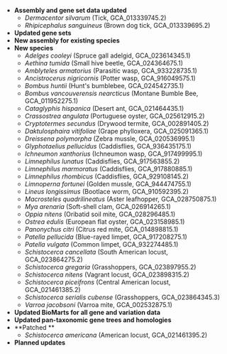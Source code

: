 - **Assembly and gene set data updated**
  - _Dermacentor silvarum_ (Tick, GCA\_013339745.2)
  - _Rhipicephalus sanguineus_ (Brown dog tick, GCA\_013339695.2)
- **Updated gene sets**
- **New assembly for existing species**
- **New species**
  - _Adelges cooleyi_ (Spruce gall adelgid, GCA\_023614345.1)
  - _Aethina tumida_ (Small hive beetle, GCA\_024364675.1)
  - _Amblyteles armatorius_ (Parasitic wasp, GCA\_933228735.1)
  - _Ancistrocerus nigricornis_ (Potter wasp, GCA\_916049575.1)
  - _Bombus huntii_ (Hunt's bumblebee, GCA\_024542735.1)
  - _Bombus vancouverensis nearcticus_ (Montane Bumble Bee, GCA\_011952275.1)
  - _Cataglyphis hispanica_ (Desert ant, GCA\_021464435.1)
  - _Crassostrea angulata_ (Portuguese oyster, GCA\_025612915.2)
  - _Cryptotermes secundus_ (Drywood termite, GCA\_002891405.2)
  - _Daktulosphaira vitifoliae_ (Grape phylloxera, GCA\_025091365.1)
  - _Dreissena polymorpha_ (Zebra mussle, GCA\_020536995.1)
  - _Glyphotaelius pellucidus_ (Caddisflies, GCA\_936435175.1)
  - _Ichneumon xanthorius_ (Ichneumon wasp, GCA\_917499995.1)
  - _Limnephilus lunatus_ (Caddisflies, GCA\_917563855.2)
  - _Limnephilus marmoratus_ (Caddisflies, GCA\_917880885.1)
  - _Limnephilus rhombicus_ (Caddisflies, GCA\_929108145.2)
  - _Limnoperna fortunei_ (Golden mussle, GCA\_944474755.1)
  - _Lineus longissimus_ (Bootlace worm, GCA\_910592395.2)
  - _Macrosteles quadrilineatus_ (Aster leafhopper, GCA\_028750875.1)
  - _Mya arenaria_ (Soft-shell clam, GCA\_026914265.1)
  - _Oppia nitens_ (Oribatid soil mite, GCA\_028296485.1)
  - _Ostrea edulis_ (European flat oyster, GCA\_023158985.1)
  - _Panonychus citri_ (Citrus red mite, GCA\_014898815.1)
  - _Patella pellucida_ (Blue-rayed limpet, GCA\_917208275.1)
  - _Patella vulgata_ (Common limpet, GCA\_932274485.1)
  - _Schistocerca cancellata_ (South American locust, GCA\_023864275.2)
  - _Schistocerca gregaria_ (Grasshoppers, GCA\_023897955.2)
  - _Schistocerca nitens_ (Vagrant locust, GCA\_023898315.2)
  - _Schistocerca piceifrons_ (Central American locust, GCA\_021461385.2)
  - _Schistocerca serialis cubense_ (Grasshoppers, GCA\_023864345.3)
  - _Varroa jacobsoni_ (Varroa mite, GCA\_002532875.1)
- **Updated BioMarts for all gene and variation data**
- **Updated pan-taxonomic gene trees and homologies**
- **Patched **
  - _Schistocerca americana_ (American locust, GCA\_021461395.2)
- **Planned updates**

